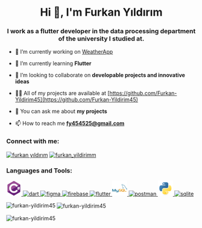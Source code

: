 <h1 align="center">Hi 👋, I'm Furkan Yıldırım</h1>
<h3 align="center">I work as a flutter developer in the data processing department of the university I studied at.</h3>

- 🔭 I’m currently working on [WeatherApp](https://github.com/WidgetWizard/WeatherApp)

- 🌱 I’m currently learning **Flutter**

- 👯 I’m looking to collaborate on **developable projects and innovative ideas**

- 👨‍💻 All of my projects are available at [https://github.com/Furkan-Yildirim45](https://github.com/Furkan-Yildirim45)

- 💬 You can ask me about **my projects**

- 📫 How to reach me **fy454525@gmail.com**

<h3 align="left">Connect with me:</h3>
<p align="left">
<a href="https://linkedin.com/in/furkan yıldırım" target="blank"><img align="center" src="https://raw.githubusercontent.com/rahuldkjain/github-profile-readme-generator/master/src/images/icons/Social/linked-in-alt.svg" alt="furkan yıldırım" height="30" width="40" /></a>
<a href="https://instagram.com/furkan_yildirimm" target="blank"><img align="center" src="https://raw.githubusercontent.com/rahuldkjain/github-profile-readme-generator/master/src/images/icons/Social/instagram.svg" alt="furkan_yildirimm" height="30" width="40" /></a>
</p>

<h3 align="left">Languages and Tools:</h3>
<p align="left"> <a href="https://www.w3schools.com/cs/" target="_blank" rel="noreferrer"> <img src="https://raw.githubusercontent.com/devicons/devicon/master/icons/csharp/csharp-original.svg" alt="csharp" width="40" height="40"/> </a> <a href="https://dart.dev" target="_blank" rel="noreferrer"> <img src="https://www.vectorlogo.zone/logos/dartlang/dartlang-icon.svg" alt="dart" width="40" height="40"/> </a> <a href="https://www.figma.com/" target="_blank" rel="noreferrer"> <img src="https://www.vectorlogo.zone/logos/figma/figma-icon.svg" alt="figma" width="40" height="40"/> </a> <a href="https://firebase.google.com/" target="_blank" rel="noreferrer"> <img src="https://www.vectorlogo.zone/logos/firebase/firebase-icon.svg" alt="firebase" width="40" height="40"/> </a> <a href="https://flutter.dev" target="_blank" rel="noreferrer"> <img src="https://www.vectorlogo.zone/logos/flutterio/flutterio-icon.svg" alt="flutter" width="40" height="40"/> </a> <a href="https://www.mysql.com/" target="_blank" rel="noreferrer"> <img src="https://raw.githubusercontent.com/devicons/devicon/master/icons/mysql/mysql-original-wordmark.svg" alt="mysql" width="40" height="40"/> </a> <a href="https://postman.com" target="_blank" rel="noreferrer"> <img src="https://www.vectorlogo.zone/logos/getpostman/getpostman-icon.svg" alt="postman" width="40" height="40"/> </a> <a href="https://www.python.org" target="_blank" rel="noreferrer"> <img src="https://raw.githubusercontent.com/devicons/devicon/master/icons/python/python-original.svg" alt="python" width="40" height="40"/> </a> <a href="https://www.sqlite.org/" target="_blank" rel="noreferrer"> <img src="https://www.vectorlogo.zone/logos/sqlite/sqlite-icon.svg" alt="sqlite" width="40" height="40"/> </a> </p>

<p><img align="left" src="https://github-readme-stats.vercel.app/api/top-langs?username=furkan-yildirim45&show_icons=true&locale=en&layout=compact" alt="furkan-yildirim45" /></p>

<p>&nbsp;<img align="center" src="https://github-readme-stats.vercel.app/api?username=furkan-yildirim45&show_icons=true&locale=en" alt="furkan-yildirim45" /></p>

<p><img align="center" src="https://github-readme-streak-stats.herokuapp.com/?user=furkan-yildirim45&" alt="furkan-yildirim45" /></p>
